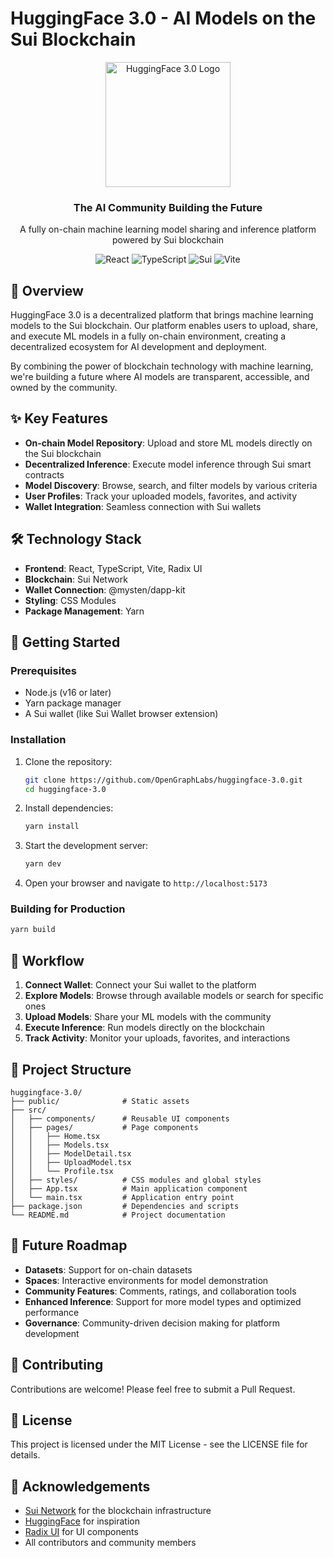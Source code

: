 # HuggingFace 3.0 - AI Models on the Sui Blockchain

<div align="center">
  <img src="https://via.placeholder.com/200x200.png?text=HF3.0" alt="HuggingFace 3.0 Logo" width="200" height="200">
  <h3>The AI Community Building the Future</h3>
  <p>A fully on-chain machine learning model sharing and inference platform powered by Sui blockchain</p>
  
  <div>
    <img src="https://img.shields.io/badge/React-61DAFB?style=for-the-badge&logo=react&logoColor=black" alt="React" />
    <img src="https://img.shields.io/badge/TypeScript-3178C6?style=for-the-badge&logo=typescript&logoColor=white" alt="TypeScript" />
    <img src="https://img.shields.io/badge/Sui-5A67D8?style=for-the-badge&logo=sui&logoColor=white" alt="Sui" />
    <img src="https://img.shields.io/badge/Vite-646CFF?style=for-the-badge&logo=vite&logoColor=white" alt="Vite" />
  </div>
</div>

## 🌟 Overview

HuggingFace 3.0 is a decentralized platform that brings machine learning models to the Sui blockchain. Our platform enables users to upload, share, and execute ML models in a fully on-chain environment, creating a decentralized ecosystem for AI development and deployment.

By combining the power of blockchain technology with machine learning, we're building a future where AI models are transparent, accessible, and owned by the community.

## ✨ Key Features

- **On-chain Model Repository**: Upload and store ML models directly on the Sui blockchain
- **Decentralized Inference**: Execute model inference through Sui smart contracts
- **Model Discovery**: Browse, search, and filter models by various criteria
- **User Profiles**: Track your uploaded models, favorites, and activity
- **Wallet Integration**: Seamless connection with Sui wallets

<!-- ## 🖼️ Screenshots

<div align="center">
  <img src="https://via.placeholder.com/800x450.png?text=Home+Page" alt="Home Page" width="800">
  <p><em>Home Page</em></p>
  
  <img src="https://via.placeholder.com/800x450.png?text=Models+Page" alt="Models Page" width="800">
  <p><em>Models Page</em></p>
  
  <img src="https://via.placeholder.com/800x450.png?text=Model+Detail" alt="Model Detail" width="800">
  <p><em>Model Detail Page</em></p>
</div> -->

## 🛠️ Technology Stack

- **Frontend**: React, TypeScript, Vite, Radix UI
- **Blockchain**: Sui Network
- **Wallet Connection**: @mysten/dapp-kit
- **Styling**: CSS Modules
- **Package Management**: Yarn

## 🚀 Getting Started

### Prerequisites

- Node.js (v16 or later)
- Yarn package manager
- A Sui wallet (like Sui Wallet browser extension)

### Installation

1. Clone the repository:
   ```bash
   git clone https://github.com/OpenGraphLabs/huggingface-3.0.git
   cd huggingface-3.0
   ```

2. Install dependencies:
   ```bash
   yarn install
   ```

3. Start the development server:
   ```bash
   yarn dev
   ```

4. Open your browser and navigate to `http://localhost:5173`

### Building for Production

```bash
yarn build
```

## 🔄 Workflow

1. **Connect Wallet**: Connect your Sui wallet to the platform
2. **Explore Models**: Browse through available models or search for specific ones
3. **Upload Models**: Share your ML models with the community
4. **Execute Inference**: Run models directly on the blockchain
5. **Track Activity**: Monitor your uploads, favorites, and interactions

## 🧩 Project Structure

```
huggingface-3.0/
├── public/              # Static assets
├── src/
│   ├── components/      # Reusable UI components
│   ├── pages/           # Page components
│   │   ├── Home.tsx
│   │   ├── Models.tsx
│   │   ├── ModelDetail.tsx
│   │   ├── UploadModel.tsx
│   │   └── Profile.tsx
│   ├── styles/          # CSS modules and global styles
│   ├── App.tsx          # Main application component
│   └── main.tsx         # Application entry point
├── package.json         # Dependencies and scripts
└── README.md            # Project documentation
```

## 🔮 Future Roadmap

- **Datasets**: Support for on-chain datasets
- **Spaces**: Interactive environments for model demonstration
- **Community Features**: Comments, ratings, and collaboration tools
- **Enhanced Inference**: Support for more model types and optimized performance
- **Governance**: Community-driven decision making for platform development

## 🤝 Contributing

Contributions are welcome! Please feel free to submit a Pull Request.

## 📄 License

This project is licensed under the MIT License - see the LICENSE file for details.

## 🙏 Acknowledgements

- [Sui Network](https://sui.io/) for the blockchain infrastructure
- [HuggingFace](https://huggingface.co/) for inspiration
- [Radix UI](https://www.radix-ui.com/) for UI components
- All contributors and community members
